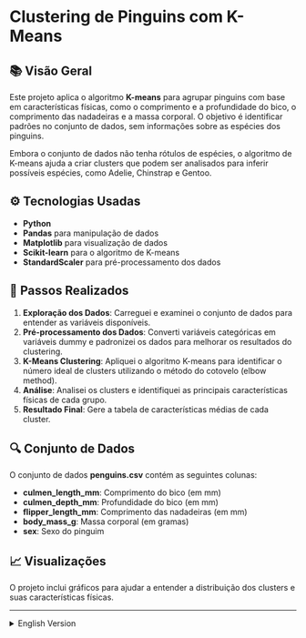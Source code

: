 # Clustering de Pinguins com K-Means

## 📚 Visão Geral

Este projeto aplica o algoritmo **K-means** para agrupar pinguins com base em características físicas, como o comprimento e a profundidade do bico, o comprimento das nadadeiras e a massa corporal. O objetivo é identificar padrões no conjunto de dados, sem informações sobre as espécies dos pinguins.

Embora o conjunto de dados não tenha rótulos de espécies, o algoritmo de K-means ajuda a criar clusters que podem ser analisados para inferir possíveis espécies, como Adelie, Chinstrap e Gentoo.

## ⚙️ Tecnologias Usadas

- **Python**
- **Pandas** para manipulação de dados
- **Matplotlib** para visualização de dados
- **Scikit-learn** para o algoritmo de K-means
- **StandardScaler** para pré-processamento dos dados

## 📝 Passos Realizados

1. **Exploração dos Dados**: Carreguei e examinei o conjunto de dados para entender as variáveis disponíveis.
2. **Pré-processamento dos Dados**: Converti variáveis categóricas em variáveis dummy e padronizei os dados para melhorar os resultados do clustering.
3. **K-Means Clustering**: Apliquei o algoritmo K-means para identificar o número ideal de clusters utilizando o método do cotovelo (elbow method).
4. **Análise**: Analisei os clusters e identifiquei as principais características físicas de cada grupo.
5. **Resultado Final**: Gere a tabela de características médias de cada cluster.

## 🔍 Conjunto de Dados

O conjunto de dados **penguins.csv** contém as seguintes colunas:

- **culmen_length_mm**: Comprimento do bico (em mm)
- **culmen_depth_mm**: Profundidade do bico (em mm)
- **flipper_length_mm**: Comprimento das nadadeiras (em mm)
- **body_mass_g**: Massa corporal (em gramas)
- **sex**: Sexo do pinguim

## 📈 Visualizações

O projeto inclui gráficos para ajudar a entender a distribuição dos clusters e suas características físicas.

---

<details id="versao-em-inglês">
<summary>English Version</summary>

## 📚 Overview

This project applies the **K-means** algorithm to cluster penguins based on physical characteristics, such as bill length, bill depth, flipper length, and body mass. The goal is to identify patterns in the dataset, without species information.

Although the dataset does not include species labels, the K-means algorithm helps to create clusters that can be analyzed to infer possible species, such as Adelie, Chinstrap, and Gentoo.

## ⚙️ Technologies Used

- **Python**
- **Pandas** for data manipulation
- **Matplotlib** for data visualization
- **Scikit-learn** for K-means algorithm
- **StandardScaler** for data preprocessing

## 📝 Steps Taken

1. **Data Exploration**: Loaded and examined the dataset to understand the available variables.
2. **Data Preprocessing**: Converted categorical variables to dummy variables and standardized the data to improve clustering results.
3. **K-Means Clustering**: Applied the K-means algorithm to identify the optimal number of clusters using the elbow method.
4. **Analysis**: Analyzed the clusters and identified the key physical characteristics of each group.
5. **Final Result**: Generated the mean characteristic table for each cluster.

## 🔍 Dataset

The dataset **penguins.csv** contains the following columns:

- **culmen_length_mm**: Bill length (in mm)
- **culmen_depth_mm**: Bill depth (in mm)
- **flipper_length_mm**: Flipper length (in mm)
- **body_mass_g**: Body mass (in grams)
- **sex**: Penguin sex

## 📈 Visualizations

The project includes graphs to help understand the distribution of clusters and their physical characteristics.



